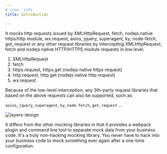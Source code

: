 ```yaml
---
# icon: info
title: Introduction

---
```

It mocks http requests issued by XMLHttpRequest, fetch, nodejs native https/http module,
wx.request, axios, jquery, superagent, ky, node-fetch, got, request or any other request
libraries by intercepting XMLHttpRequest, fetch and nodejs native HTTP/HTTPS module
requests in low level.

1. XMLHttpRequest <span class="iconfont icon-chrome"></span>
2. fetch <span class="iconfont icon-chrome"></span>
3. https.request, https.get (nodejs native https request) <span class="iconfont icon-nodeJS"></span>
4. http.request, http.get (nodejs native http request) <span class="iconfont icon-nodeJS"></span>
5. wx.request <span class="iconfont icon-wechat"></span>

Because of the low-level interception, any 3th-party request libraries that
based on the above requests can also be supported, such as:

`axios`, `jquery`, `superagent`, `ky`, `node-fetch`, `got`, `request` ...

![layers-design](/http-request-mock-docs/imgs/layers-design.png)

It differs from the other mocking libraries in that it provides a webpack plugin and command line tool
to separate mock data from your business code. It's a truly non-hacking mocking library. You never have
to hack into your business code to mock something ever again after a one-time configuration.
